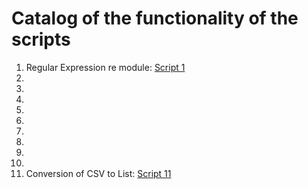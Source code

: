# Catalog of the functionality of the scripts

1. Regular Expression re module: [Script 1](./script1.py)
2. 
3. 
4. 
5. 
6. 
7. 
8. 
9. 
10. 
11. Conversion of CSV to List: [Script 11](./script11.py)